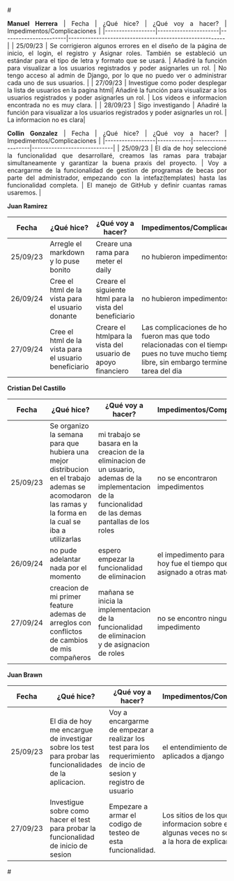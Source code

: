 #<div style="text-align: justify">

**Manuel Herrera**
| Fecha            | ¿Qué hice?          | ¿Qué voy a hacer?     | Impedimentos/Complicaciones                            |
|------------------|----------------------|-----------------------|--------------------------------------------------------|
| 25/09/23        | Se corrigieron algunos errores en el diseño de la página de inicio, el login, el registro y Asignar roles. También se estableció un estándar para el tipo de letra y formato que se usará. | Añadiré la función para visualizar a los usuarios registrados y poder asignarles un rol. | No tengo acceso al admin de Django, por lo que no puedo ver o administrar cada uno de sus usuarios. |
| 27/09/23        | Investigue como poder desplegar la lista de usuarios en la pagina html| Añadiré la función para visualizar a los usuarios registrados y poder asignarles un rol. | Los videos e informacion encontrada no es muy clara. |
| 28/09/23        | Sigo investigando | Añadiré la función para visualizar a los usuarios registrados y poder asignarles un rol. | La informacion no es clara|

**Collin Gonzalez**
| Fecha            | ¿Qué hice? | ¿Qué voy a hacer? | Impedimentos/Complicaciones |
|------------------|------------|--------------------|-----------------------------|
|    25/09/23      |  El día de hoy seleccioné la funcionalidad que desarrollaré, creamos las ramas para trabajar simultaneamente y garantizar la buena praxis del proyecto.  |     Voy a encargarme de la funcionalidad de gestion de programas de becas por parte del administrador, empezando con la intefaz(templates) hasta las funcionalidad completa.     |    El manejo de GitHub y definir cuantas ramas usaremos.    | 

**Juan Ramirez**

| Fecha            | ¿Qué hice? | ¿Qué voy a hacer? | Impedimentos/Complicaciones |
|------------------|------------|--------------------|-----------------------------|
| 25/09/23           |   Arregle el markdown y lo puse bonito   | Creare una rama para meter el daily                    |no hubieron impedimentos                             |
26/09/24            | Cree el html de la vista para el usuario donante | Creare el siguiente html para la vista del beneficiario | no hubieron impedimentos 
| 27/09/24            |    Cree el html de la vista para el usuario beneficiario     | Creare el htmlpara la vista del usuario de apoyo financiero | Las complicaciones de hoy fueron mas que todo relacionadas con el tiempo, pues no tuve mucho tiempo libre, sin embargo termine la tarea del dia|


**Cristian Del Castillo**

| Fecha            | ¿Qué hice? | ¿Qué voy a hacer? | Impedimentos/Complicaciones |
|------------------|------------|--------------------|-----------------------------|
| 25/09/23           |  Se organizo la semana para que hubiera una mejor distribucion en el trabajo ademas se acomodaron las ramas y la forma en la cual se iba a utilizarlas       |  mi trabajo se basara en la creacion de la eliminacion de un usuario, ademas de la implementacion de la funcionalidad de las demas pantallas de los roles                  |         no se encontraron impedimentos                    |
| 26/09/24              |  no pude adelantar nada por el momento    | espero empezar la funcionalidad de eliminacion             |    el impedimento para el dia de hoy fue el tiempo que ya tenia asignado a otras materias                 |
| 27/09/24              | creacion de mi primer  feature ademas de arreglos con conflictos de cambios de mis compañeros  | mañana se inicia la implementacion de la funcionalidad de eliminacion y de asignacion de roles          |    no se encontro ningun impedimento              |

**Juan Brawn**

| Fecha            | ¿Qué hice? | ¿Qué voy a hacer? | Impedimentos/Complicaciones |
|------------------|------------|--------------------|-----------------------------|
| 25/09/23         | El dia de hoy me encargue de investigar sobre los test para probar las funcionalidades de la aplicacion.          |  Voy a encargarme de empezar a realizar los test para los requerimiento de incio de sesion y registro de usuario                  | el entendimiento de los test aplicados a django                            |
| 27/09/23        | Investigue sobre como hacer el test para probar la funcionalidad de inicio de sesion|Empezare a armar el codigo de testeo de esta funcionalidad.  | Los sitios de los que e sacado la informacion sobre el tema algunas veces no son tan claros a la hora de explicar el tema |

#<div/>
